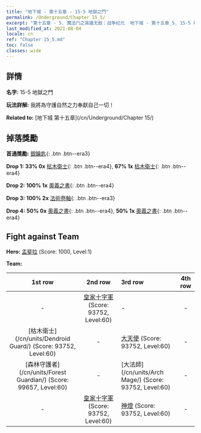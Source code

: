 ```yaml
---
title: "地下城 - 第十五章 - 15-5 地獄之門"
permalink: /Underground/Chapter 15_5/
excerpt: "第十五章 - 5. 魔法门之英雄无敌：战争纪元  地下城 - 第十五章_5. 15-5 地獄之門"
last_modified_at: 2021-08-04
locale: cn
ref: "Chapter 15_5.md"
toc: false
classes: wide
---
```


## 詳情

 **名字:** 15-5 地獄之門

 **玩法詳解:**       我將為守護自然之力奉獻自己一切！

 **Related to:** [地下城 第十五章](/cn/Underground/Chapter 15/)

## 掉落獎勵

 **首通獎勵:** [銀鑰匙](/cn/Items/con_693/){: .btn .btn--era3}

 **Drop 1:** **33% 0x** [枯木衛士](/cn/Items/unt_203/){: .btn .btn--era4}, **67% 1x** [枯木衛士](/cn/Items/unt_203/){: .btn .btn--era4}

 **Drop 2:** **100% 1x** [奧義之書](/cn/Items/mat_60/){: .btn .btn--era4}

 **Drop 3:** **100% 2x** [法術卷軸](/cn/Items/con_694/){: .btn .btn--era3}

 **Drop 4:** **50% 0x** [奧義之書](/cn/Items/mat_53/){: .btn .btn--era4}, **50% 1x** [奧義之書](/cn/Items/mat_53/){: .btn .btn--era4}


## Fight against Team
 **Hero:** [孟斐拉](/cn/heroes/Mephala/) (Score: 1000, Level:1)

 **Team:**


  | 1st row | 2nd row | 3rd row | 4th row |
  |:----:|:----:|:----|:----:|
  | - | [皇家十字軍](/cn/units/Swordsman/) (Score: 93752, Level:60)  | - | - |
  | [枯木衛士](/cn/units/Dendroid Guard/) (Score: 93752, Level:60)  | - | [大天使](/cn/units/Angel/) (Score: 93752, Level:60)  | - |
  | [森林守護者](/cn/units/Forest Guardian/) (Score: 99657, Level:60)  | - | [大法師](/cn/units/Arch Mage/) (Score: 93752, Level:60)  | - |
  | - | [皇家十字軍](/cn/units/Swordsman/) (Score: 93752, Level:60)  | [神燈](/cn/units/Genie/) (Score: 93752, Level:60)  | - |


